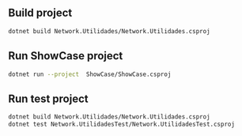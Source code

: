 ## Build project
```sh
dotnet build Network.Utilidades/Network.Utilidades.csproj 
```
## Run ShowCase project
```sh
dotnet run --project  ShowCase/ShowCase.csproj 
```
## Run test project
```sh
dotnet build Network.Utilidades/Network.Utilidades.csproj 
dotnet test Network.UtilidadesTest/Network.UtilidadesTest.csproj
```
